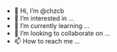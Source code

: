 - 👋 Hi, I’m @chzcb
- 👀 I’m interested in ...
- 🌱 I’m currently learning ...
- 💞️ I’m looking to collaborate on ...
- 📫 How to reach me ...

<!---
chzcb/chzcb is a ✨ special ✨ repository because its `README.md` (this file) appears on your GitHub profile.
You can click the Preview link to take a look at your changes.
--->
